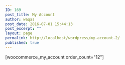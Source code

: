 ```yaml
---
ID: 169
post_title: My Account
author: waqas
post_date: 2016-07-01 15:44:13
post_excerpt: ""
layout: page
permalink: http://localhost/wordpress/my-account-2/
published: true
---
```

[woocommerce_my_account order_count="12"]